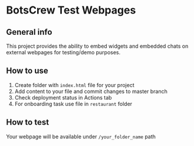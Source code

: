 # BotsCrew Test Webpages

## General info

This project provides the ability to embed widgets and embedded chats on external webpages for testing/demo purposes.

## How to use

1. Create folder with `index.html` file for your project
2. Add content to your file and commit changes to master branch
3. Check deployment status in Actions tab
4. For onboarding task use file in `restaurant` folder

## How to test

Your webpage will be available under `/your_folder_name` path
